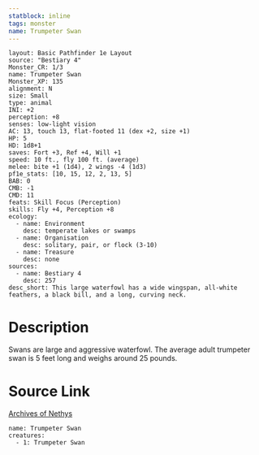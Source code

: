 ```yaml
---
statblock: inline
tags: monster
name: Trumpeter Swan
---
```

```statblock
layout: Basic Pathfinder 1e Layout
source: "Bestiary 4"
Monster_CR: 1/3
name: Trumpeter Swan
Monster_XP: 135
alignment: N
size: Small
type: animal
INI: +2
perception: +8
senses: low-light vision
AC: 13, touch 13, flat-footed 11 (dex +2, size +1)
HP: 5
HD: 1d8+1
saves: Fort +3, Ref +4, Will +1
speed: 10 ft., fly 100 ft. (average)
melee: bite +1 (1d4), 2 wings -4 (1d3)
pf1e_stats: [10, 15, 12, 2, 13, 5]
BAB: 0
CMB: -1
CMD: 11
feats: Skill Focus (Perception)
skills: Fly +4, Perception +8
ecology:
  - name: Environment
    desc: temperate lakes or swamps
  - name: Organisation
    desc: solitary, pair, or flock (3-10)
  - name: Treasure
    desc: none
sources:
  - name: Bestiary 4
    desc: 257
desc_short: This large waterfowl has a wide wingspan, all-white feathers, a black bill, and a long, curving neck.
```
# Description
Swans are large and aggressive waterfowl. The average adult trumpeter swan is 5 feet long and weighs around 25 pounds.
# Source Link
[Archives of Nethys](https://aonprd.com/MonsterDisplay.aspx?ItemName=Trumpeter%20Swan)
```encounter-table
name: Trumpeter Swan
creatures:
  - 1: Trumpeter Swan
```
